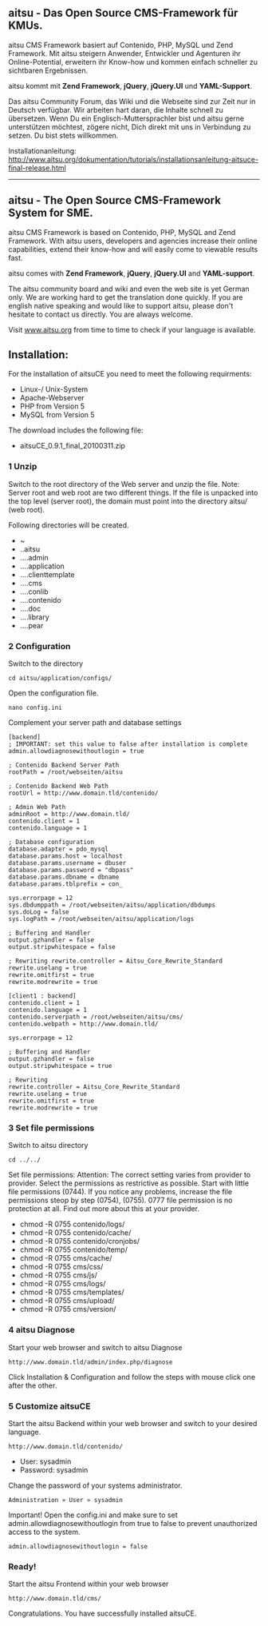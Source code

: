 ## aitsu - Das Open Source CMS-Framework für KMUs. ##

aitsu CMS Framework basiert auf Contenido, PHP, MySQL und Zend Framework. Mit aitsu steigern Anwender, Entwickler und Agenturen ihr Online-Potential, erweitern ihr Know-how und kommen einfach schneller zu sichtbaren Ergebnissen.

aitsu kommt mit **Zend Framework**, **jQuery**, **jQuery.UI** und **YAML-Support**.

Das aitsu Community Forum, das Wiki und die Webseite sind zur Zeit nur in Deutsch verfügbar. Wir arbeiten hart daran, die Inhalte schnell zu übersetzen. Wenn Du ein Englisch-Muttersprachler bist und aitsu gerne unterstützen möchtest, zögere nicht, Dich direkt mit uns in Verbindung zu setzen. Du bist stets willkommen.

Installationanleitung: http://www.aitsu.org/dokumentation/tutorials/installationsanleitung-aitsuce-final-release.html


---


## aitsu - The Open Source CMS-Framework System for SME. ##

aitsu CMS Framework is based on Contenido, PHP, MySQL and Zend Framework. With aitsu users, developers and agencies increase their online capabilities, extend their know-how and will easily come to viewable results fast.

aitsu comes with **Zend Framework**, **jQuery**, **jQuery.UI** and **YAML-support**.

The aitsu community board and wiki and even the web site is yet German only. We are working hard to get the translation done quickly. If you are english native speaking and would like to support aitsu, please don't hesitate to contact us directly. You are always welcome.

Visit www.aitsu.org from time to time to check if your language is available.

## Installation: ##

For the installation of aitsuCE you need to meet the following requirments:

  * Linux-/ Unix-System
  * Apache-Webserver
  * PHP from Version 5
  * MySQL from Version 5

The download includes the following file:

  * aitsuCE\_0.9.1\_final\_20100311.zip

### 1 Unzip ###

Switch to the root directory of the Web server and unzip the file. Note: Server root and web root are two different things. If the file is unpacked into the top level (server root), the domain must point into the directory aitsu/ (web root).

Following directories will be created.

  * ~
  * ..aitsu
  * ....admin
  * ....application
  * ....clienttemplate
  * ....cms
  * ....conlib
  * ....contenido
  * ....doc
  * ....library
  * ....pear

### 2 Configuration ###

Switch to the directory

`cd aitsu/application/configs/`

Open the configuration file.

`nano config.ini`

Complement your server path and database settings

```
[backend] 
; IMPORTANT: set this value to false after installation is complete 
admin.allowdiagnosewithoutlogin = true 

; Contenido Backend Server Path 
rootPath = /root/webseiten/aitsu 

; Contenido Backend Web Path 
rootUrl = http://www.domain.tld/contenido/ 

; Admin Web Path 
adminRoot = http://www.domain.tld/ 
contenido.client = 1 
contenido.language = 1 

; Database configuration 
database.adapter = pdo_mysql 
database.params.host = localhost 
database.params.username = dbuser 
database.params.password = "dbpass" 
database.params.dbname = dbname 
database.params.tblprefix = con_ 

sys.errorpage = 12 
sys.dbdumppath = /root/webseiten/aitsu/application/dbdumps 
sys.doLog = false 
sys.logPath = /root/webseiten/aitsu/application/logs 

; Buffering and Handler 
output.gzhandler = false 
output.stripwhitespace = false 

; Rewriting rewrite.controller = Aitsu_Core_Rewrite_Standard 
rewrite.uselang = true 
rewrite.omitfirst = true 
rewrite.modrewrite = true 

[client1 : backend] 
contenido.client = 1 
contenido.language = 1 
contenido.serverpath = /root/webseiten/aitsu/cms/ 
contenido.webpath = http://www.domain.tld/ 

sys.errorpage = 12 

; Buffering and Handler 
output.gzhandler = false 
output.stripwhitespace = true 

; Rewriting 
rewrite.controller = Aitsu_Core_Rewrite_Standard 
rewrite.uselang = true 
rewrite.omitfirst = true 
rewrite.modrewrite = true
```

### 3 Set file permissions ###

Switch to aitsu directory

`cd ../../`

Set file permissions:
Attention: The correct setting varies from provider to provider. Select the permissions as restrictive as possible.
Start with little file permissions (0744). If you notice any problems, increase the file permissions steop by step (0754), (0755). 0777 file permission is no protection at all. Find out more about this at your provider.

  * chmod -R 0755 contenido/logs/
  * chmod -R 0755 contenido/cache/
  * chmod -R 0755 contenido/cronjobs/
  * chmod -R 0755 contenido/temp/
  * chmod -R 0755 cms/cache/
  * chmod -R 0755 cms/css/
  * chmod -R 0755 cms/js/
  * chmod -R 0755 cms/logs/
  * chmod -R 0755 cms/templates/
  * chmod -R 0755 cms/upload/
  * chmod -R 0755 cms/version/

### 4 aitsu Diagnose ###

Start your web browser and switch to aitsu Diagnose

`http://www.domain.tld/admin/index.php/diagnose`

Click Installation & Configuration and follow the steps with mouse click one after the other.

### 5 Customize aitsuCE ###

Start the aitsu Backend within your web browser and switch to your desired language.

`http://www.domain.tld/contenido/ `

  * User: sysadmin
  * Password: sysadmin

Change the password of your systems administrator.

`Administration » User » sysadmin`

Important! Open the config.ini and make sure to set admin.allowdiagnosewithoutlogin from true to false to prevent unauthorized access to the system.

`admin.allowdiagnosewithoutlogin = false`

### Ready! ###

Start the aitsu Frontend within your web browser

`http://www.domain.tld/cms/`

Congratulations. You have successfully installed aitsuCE.